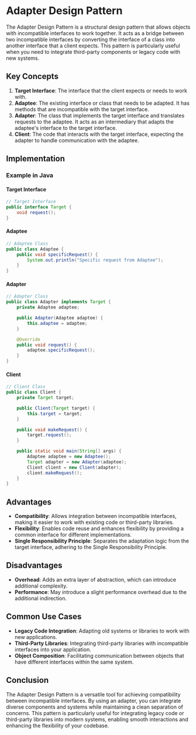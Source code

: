 # Adapter Design Pattern

The Adapter Design Pattern is a structural design pattern that allows objects with incompatible interfaces to work together. It acts as a bridge between two incompatible interfaces by converting the interface of a class into another interface that a client expects. This pattern is particularly useful when you need to integrate third-party components or legacy code with new systems.

## Key Concepts

1. **Target Interface**: The interface that the client expects or needs to work with.
2. **Adaptee**: The existing interface or class that needs to be adapted. It has methods that are incompatible with the target interface.
3. **Adapter**: The class that implements the target interface and translates requests to the adaptee. It acts as an intermediary that adapts the adaptee's interface to the target interface.
4. **Client**: The code that interacts with the target interface, expecting the adapter to handle communication with the adaptee.

## Implementation

### Example in Java

#### Target Interface

```java
// Target Interface
public interface Target {
    void request();
}
```

#### Adaptee

```java
// Adaptee Class
public class Adaptee {
    public void specificRequest() {
        System.out.println("Specific request from Adaptee");
    }
}
```

#### Adapter

```java
// Adapter Class
public class Adapter implements Target {
    private Adaptee adaptee;

    public Adapter(Adaptee adaptee) {
        this.adaptee = adaptee;
    }

    @Override
    public void request() {
        adaptee.specificRequest();
    }
}
```

#### Client

```java
// Client Class
public class Client {
    private Target target;

    public Client(Target target) {
        this.target = target;
    }

    public void makeRequest() {
        target.request();
    }

    public static void main(String[] args) {
        Adaptee adaptee = new Adaptee();
        Target adapter = new Adapter(adaptee);
        Client client = new Client(adapter);
        client.makeRequest();
    }
}
```

## Advantages

- **Compatibility**: Allows integration between incompatible interfaces, making it easier to work with existing code or third-party libraries.
- **Flexibility**: Enables code reuse and enhances flexibility by providing a common interface for different implementations.
- **Single Responsibility Principle**: Separates the adaptation logic from the target interface, adhering to the Single Responsibility Principle.

## Disadvantages

- **Overhead**: Adds an extra layer of abstraction, which can introduce additional complexity.
- **Performance**: May introduce a slight performance overhead due to the additional indirection.

## Common Use Cases

- **Legacy Code Integration**: Adapting old systems or libraries to work with new applications.
- **Third-Party Libraries**: Integrating third-party libraries with incompatible interfaces into your application.
- **Object Composition**: Facilitating communication between objects that have different interfaces within the same system.

## Conclusion

The Adapter Design Pattern is a versatile tool for achieving compatibility between incompatible interfaces. By using an adapter, you can integrate diverse components and systems while maintaining a clean separation of concerns. This pattern is particularly useful for integrating legacy code or third-party libraries into modern systems, enabling smooth interactions and enhancing the flexibility of your codebase.
